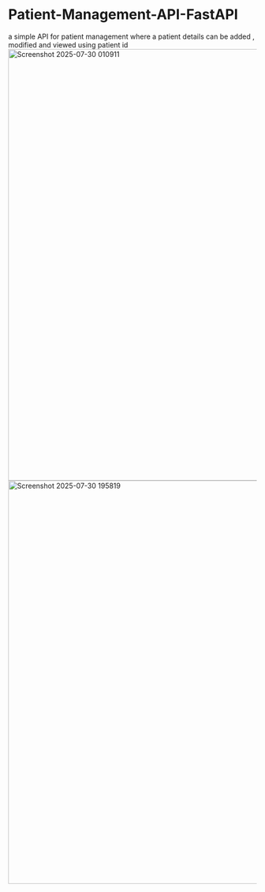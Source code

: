 # Patient-Management-API-FastAPI
a simple API for patient management where a patient details can be added , modified and viewed using patient id 
<img width="1909" height="873" alt="Screenshot 2025-07-30 010911" src="https://github.com/user-attachments/assets/20a327c8-eeae-48ce-90f2-0c9e795336ef" />
<img width="1779" height="816" alt="Screenshot 2025-07-30 195819" src="https://github.com/user-attachments/assets/f6d5ec90-d384-43ba-9d93-f23f8bb8d568" />
